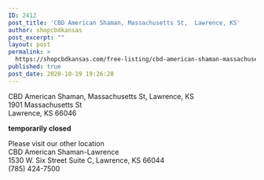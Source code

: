 ```yaml
---
ID: 2412
post_title: 'CBD American Shaman, Massachusetts St,  Lawrence, KS'
author: shopcbdkansas
post_excerpt: ""
layout: post
permalink: >
  https://shopcbdkansas.com/free-listing/cbd-american-shaman-massachusetts-st-lawrence-ks/
published: true
post_date: 2020-10-19 19:26:20
---
```

<!-- wp:paragraph -->
<p>CBD American Shaman, Massachusetts St, Lawrence, KS <br>1901 Massachusetts St <br>Lawrence, KS 66046 </p>
<!-- /wp:paragraph -->

<!-- wp:paragraph {"align":"center"} -->
<p class="has-text-align-center"><strong>temporarily closed</strong></p>
<!-- /wp:paragraph -->

<!-- wp:paragraph -->
<p>Please visit our other location <br>CBD American Shaman-Lawrence  <br>1530 W. Six Street Suite C, Lawrence, KS 66044 <br>(785) 424-7500 </p>
<!-- /wp:paragraph -->